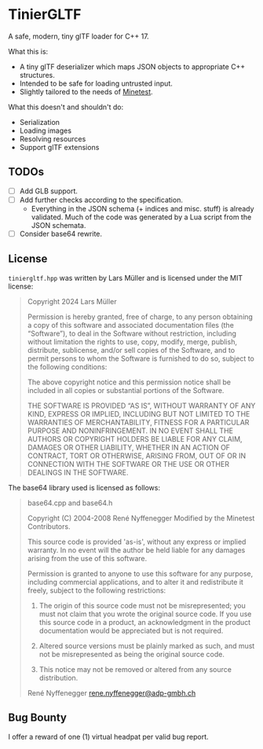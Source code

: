 # TinierGLTF

A safe, modern, tiny glTF loader for C++ 17.

What this is:

* A tiny glTF deserializer which maps JSON objects to appropriate C++ structures.
* Intended to be safe for loading untrusted input.
* Slightly tailored to the needs of [Minetest](https://github.com/minetest/minetest).

What this doesn't and shouldn't do:

* Serialization
* Loading images
* Resolving resources
* Support glTF extensions

## TODOs

- [ ] Add GLB support.
- [ ] Add further checks according to the specification.
  - Everything in the JSON schema (+ indices and misc. stuff) is already validated.
    Much of the code was generated by a Lua script from the JSON schemata.
- [ ] Consider base64 rewrite.

## License

`tiniergltf.hpp` was written by Lars Müller and is licensed under the MIT license:

> Copyright 2024 Lars Müller
>
> Permission is hereby granted, free of charge, to any person obtaining a copy of this software and associated documentation files (the “Software”), to deal in the Software without restriction, including without limitation the rights to use, copy, modify, merge, publish, distribute, sublicense, and/or sell copies of the Software, and to permit persons to whom the Software is furnished to do so, subject to the following conditions:
>
> The above copyright notice and this permission notice shall be included in all copies or substantial portions of the Software.
>
> THE SOFTWARE IS PROVIDED “AS IS”, WITHOUT WARRANTY OF ANY KIND, EXPRESS OR IMPLIED, INCLUDING BUT NOT LIMITED TO THE WARRANTIES OF MERCHANTABILITY, FITNESS FOR A PARTICULAR PURPOSE AND NONINFRINGEMENT. IN NO EVENT SHALL THE AUTHORS OR COPYRIGHT HOLDERS BE LIABLE FOR ANY CLAIM, DAMAGES OR OTHER LIABILITY, WHETHER IN AN ACTION OF CONTRACT, TORT OR OTHERWISE, ARISING FROM, OUT OF OR IN CONNECTION WITH THE SOFTWARE OR THE USE OR OTHER DEALINGS IN THE SOFTWARE.

The base64 library used is licensed as follows:

> base64.cpp and base64.h
>
> Copyright (C) 2004-2008 René Nyffenegger
> Modified by the Minetest Contributors.
>
> This source code is provided 'as-is', without any express or implied
> warranty. In no event will the author be held liable for any damages
> arising from the use of this software.
>
> Permission is granted to anyone to use this software for any purpose,
> including commercial applications, and to alter it and redistribute it
> freely, subject to the following restrictions:
>
> 1. The origin of this source code must not be misrepresented; you must not
>    claim that you wrote the original source code. If you use this source code
>    in a product, an acknowledgment in the product documentation would be
>   appreciated but is not required.
>
> 2. Altered source versions must be plainly marked as such, and must not be
>    misrepresented as being the original source code.
>
> 3. This notice may not be removed or altered from any source distribution.
>
> René Nyffenegger rene.nyffenegger@adp-gmbh.ch

## Bug Bounty

I offer a reward of one (1) virtual headpat per valid bug report.
